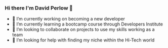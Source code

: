 ### Hi there I'm David Perlow 👋
- 🔭 I’m currently working on becoming a new developer
- 🌱 I’m currently learning a bootcamp course through Developers Institute
- 👯 I’m looking to collaborate on projects to use my skills working as a team
- 🤔 I’m looking for help with finding my niche within the Hi-Tech world


<!--
**CodedavidperloW/CodedavidperloW** is a ✨ _special_ ✨ repository because its `README.md` (this file) appears on your GitHub profile.

Here are some ideas to get you started:

- 🔭 I’m currently working on becoming a new developer
- 🌱 I’m currently learning ...
- 👯 I’m looking to collaborate on ...
- 🤔 I’m looking for help with ...
- 💬 Ask me about ...
- 📫 How to reach me: ...
- 😄 Pronouns: ...
- ⚡ Fun fact: ...
-->
